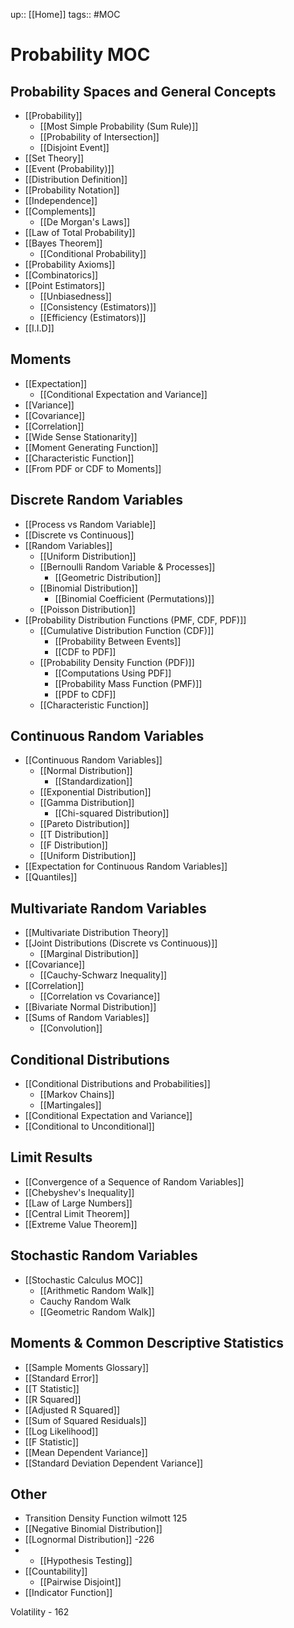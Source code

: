  up:: [[Home]]
tags:: #MOC 
# Probability MOC
## Probability Spaces and General Concepts
- [[Probability]]
	- [[Most Simple Probability (Sum Rule)]]
	- [[Probability of Intersection]]
	- [[Disjoint Event]]
- [[Set Theory]]
- [[Event (Probability)]]
- [[Distribution Definition]]
- [[Probability Notation]]
- [[Independence]]
- [[Complements]] 
	- [[De Morgan's Laws]]
- [[Law of Total Probability]]
- [[Bayes Theorem]]
	- [[Conditional Probability]]
- [[Probability Axioms]]
- [[Combinatorics]]
- [[Point Estimators]]
	- [[Unbiasedness]]
	- [[Consistency (Estimators)]]
	- [[Efficiency (Estimators)]]
- [[I.I.D]]
## Moments
- [[Expectation]]
	- [[Conditional Expectation and Variance]] 
- [[Variance]]
- [[Covariance]]
- [[Correlation]]
- [[Wide Sense Stationarity]]
- [[Moment Generating Function]]
- [[Characteristic Function]]
- [[From PDF or CDF to Moments]]
## Discrete Random Variables
- [[Process vs Random Variable]]
- [[Discrete vs Continuous]]
- [[Random Variables]]
	- [[Uniform Distribution]]
	- [[Bernoulli Random Variable & Processes]]
		- [[Geometric Distribution]]
	- [[Binomial Distribution]]
		- [[Binomial Coefficient (Permutations)]]
	- [[Poisson Distribution]]
- [[Probability Distribution Functions (PMF, CDF, PDF)]]
	- [[Cumulative Distribution Function (CDF)]]
		- [[Probability Between Events]]
		- [[CDF to PDF]]
	- [[Probability Density Function (PDF)]]
		- [[Computations Using PDF]]
		- [[Probability Mass Function (PMF)]] 
		- [[PDF to CDF]]
	- [[Characteristic Function]]
## Continuous Random Variables
- [[Continuous Random Variables]]
	- [[Normal Distribution]]
		- [[Standardization]]
	- [[Exponential Distribution]]
	- [[Gamma Distribution]]
		- [[Chi-squared Distribution]]
	- [[Pareto Distribution]]
	- [[T Distribution]]
	- [[F Distribution]]
	- [[Uniform Distribution]]
- [[Expectation for Continuous Random Variables]]
- [[Quantiles]]
## Multivariate Random Variables
- [[Multivariate Distribution Theory]]
- [[Joint Distributions (Discrete vs Continuous)]] 
	- [[Marginal Distribution]]
- [[Covariance]]
	- [[Cauchy-Schwarz Inequality]]
- [[Correlation]]
	- [[Correlation vs Covariance]]
- [[Bivariate Normal Distribution]]
- [[Sums of Random Variables]]
	- [[Convolution]]
## Conditional Distributions
- [[Conditional Distributions and Probabilities]]
	- [[Markov Chains]] 
	- [[Martingales]]
- [[Conditional Expectation and Variance]]
- [[Conditional to Unconditional]]
## Limit Results
- [[Convergence of a Sequence of Random Variables]]
- [[Chebyshev's Inequality]]
- [[Law of Large Numbers]]
- [[Central Limit Theorem]]
- [[Extreme Value Theorem]]
## Stochastic Random Variables
- [[Stochastic Calculus MOC]]
	- [[Arithmetic Random Walk]]
	- Cauchy Random Walk
	- [[Geometric Random Walk]]
## Moments & Common Descriptive Statistics
- [[Sample Moments Glossary]]
-  [[Standard Error]]
- [[T Statistic]]
- [[R Squared]]
- [[Adjusted R Squared]]
- [[Sum of Squared Residuals]]
- [[Log Likelihood]]
- [[F Statistic]]
- [[Mean Dependent Variance]]
- [[Standard Deviation Dependent Variance]]
## Other
- Transition Density Function wilmott 125
- [[Negative Binomial Distribution]]
- [[Lognormal Distribution]] -226
- - [[Hypothesis Testing]]
-  [[Countability]]
	- [[Pairwise Disjoint]]
- [[Indicator Function]]

Volatility - 162




